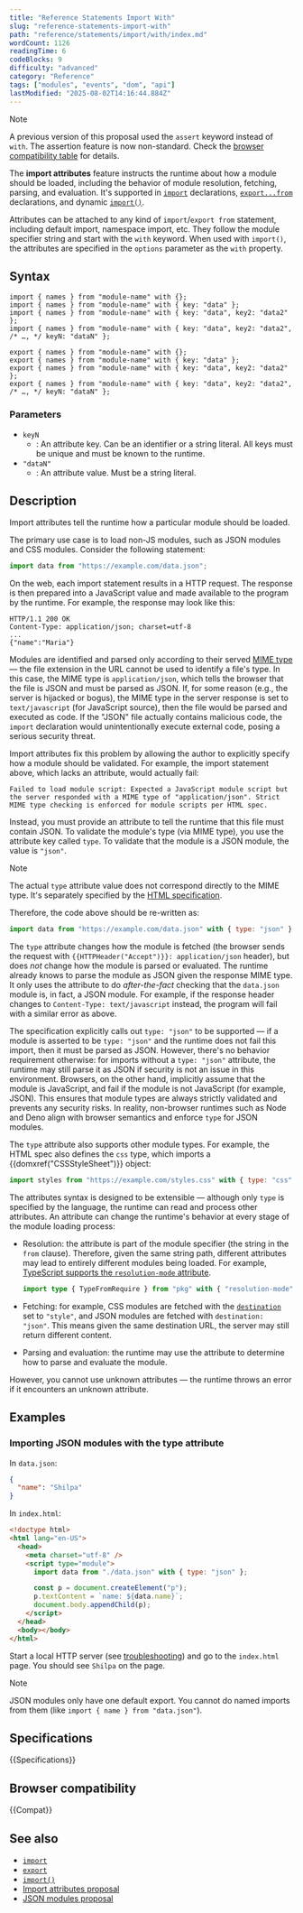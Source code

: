 ```yaml
---
title: "Reference Statements Import With"
slug: "reference-statements-import-with"
path: "reference/statements/import/with/index.md"
wordCount: 1126
readingTime: 6
codeBlocks: 9
difficulty: "advanced"
category: "Reference"
tags: ["modules", "events", "dom", "api"]
lastModified: "2025-08-02T14:16:44.884Z"
---
```



> [!NOTE]
> A previous version of this proposal used the `assert` keyword instead of `with`. The assertion feature is now non-standard. Check the [browser compatibility table](#browser_compatibility) for details.

The **import attributes** feature instructs the runtime about how a module should be loaded, including the behavior of module resolution, fetching, parsing, and evaluation. It's supported in [`import`](/en-US/docs/Web/JavaScript/Reference/Statements/import) declarations, [`export...from`](/en-US/docs/Web/JavaScript/Reference/Statements/export#re-exporting_aggregating) declarations, and dynamic [`import()`](/en-US/docs/Web/JavaScript/Reference/Operators/import).

Attributes can be attached to any kind of `import`/`export from` statement, including default import, namespace import, etc. They follow the module specifier string and start with the `with` keyword. When used with `import()`, the attributes are specified in the `options` parameter as the `with` property.

## Syntax

```js-nolint
import { names } from "module-name" with {};
import { names } from "module-name" with { key: "data" };
import { names } from "module-name" with { key: "data", key2: "data2" };
import { names } from "module-name" with { key: "data", key2: "data2", /* …, */ keyN: "dataN" };

export { names } from "module-name" with {};
export { names } from "module-name" with { key: "data" };
export { names } from "module-name" with { key: "data", key2: "data2" };
export { names } from "module-name" with { key: "data", key2: "data2", /* …, */ keyN: "dataN" };
```

### Parameters

- `keyN`
  - : An attribute key. Can be an identifier or a string literal. All keys must be unique and must be known to the runtime.
- `"dataN"`
  - : An attribute value. Must be a string literal.

## Description

Import attributes tell the runtime how a particular module should be loaded.

The primary use case is to load non-JS modules, such as JSON modules and CSS modules. Consider the following statement:

```js
import data from "https://example.com/data.json";
```

On the web, each import statement results in a HTTP request. The response is then prepared into a JavaScript value and made available to the program by the runtime. For example, the response may look like this:

```http
HTTP/1.1 200 OK
Content-Type: application/json; charset=utf-8
...
{"name":"Maria"}
```

Modules are identified and parsed only according to their served [MIME type](/en-US/docs/Web/HTTP/Guides/MIME_types) — the file extension in the URL cannot be used to identify a file's type. In this case, the MIME type is `application/json`, which tells the browser that the file is JSON and must be parsed as JSON. If, for some reason (e.g., the server is hijacked or bogus), the MIME type in the server response is set to `text/javascript` (for JavaScript source), then the file would be parsed and executed as code. If the "JSON" file actually contains malicious code, the `import` declaration would unintentionally execute external code, posing a serious security threat.

Import attributes fix this problem by allowing the author to explicitly specify how a module should be validated. For example, the import statement above, which lacks an attribute, would actually fail:

```plain
Failed to load module script: Expected a JavaScript module script but the server responded with a MIME type of "application/json". Strict MIME type checking is enforced for module scripts per HTML spec.
```

Instead, you must provide an attribute to tell the runtime that this file must contain JSON. To validate the module's type (via MIME type), you use the attribute key called `type`. To validate that the module is a JSON module, the value is `"json"`.

> [!NOTE]
> The actual `type` attribute value does not correspond directly to the MIME type. It's separately specified by the [HTML specification](https://html.spec.whatwg.org/multipage/webappapis.html#module-type-allowed).

Therefore, the code above should be re-written as:

```js
import data from "https://example.com/data.json" with { type: "json" };
```

The `type` attribute changes how the module is fetched (the browser sends the request with `{{HTTPHeader("Accept")}}: application/json` header), but does _not_ change how the module is parsed or evaluated. The runtime already knows to parse the module as JSON given the response MIME type. It only uses the attribute to do _after-the-fact_ checking that the `data.json` module is, in fact, a JSON module. For example, if the response header changes to `Content-Type: text/javascript` instead, the program will fail with a similar error as above.

The specification explicitly calls out `type: "json"` to be supported — if a module is asserted to be `type: "json"` and the runtime does not fail this import, then it must be parsed as JSON. However, there's no behavior requirement otherwise: for imports without a `type: "json"` attribute, the runtime may still parse it as JSON if security is not an issue in this environment. Browsers, on the other hand, implicitly assume that the module is JavaScript, and fail if the module is not JavaScript (for example, JSON). This ensures that module types are always strictly validated and prevents any security risks. In reality, non-browser runtimes such as Node and Deno align with browser semantics and enforce `type` for JSON modules.

The `type` attribute also supports other module types. For example, the HTML spec also defines the `css` type, which imports a {{domxref("CSSStyleSheet")}} object:

```js
import styles from "https://example.com/styles.css" with { type: "css" };
```

The attributes syntax is designed to be extensible — although only `type` is specified by the language, the runtime can read and process other attributes. An attribute can change the runtime's behavior at every stage of the module loading process:

- Resolution: the attribute is part of the module specifier (the string in the `from` clause). Therefore, given the same string path, different attributes may lead to entirely different modules being loaded. For example, [TypeScript supports the `resolution-mode` attribute](https://devblogs.microsoft.com/typescript/announcing-typescript-5-3/#stable-support-resolution-mode-in-import-types).

  ```ts
  import type { TypeFromRequire } from "pkg" with { "resolution-mode": "require" };
  ```

- Fetching: for example, CSS modules are fetched with the [`destination`](/en-US/docs/Web/API/Request/destination) set to `"style"`, and JSON modules are fetched with `destination: "json"`. This means given the same destination URL, the server may still return different content.
- Parsing and evaluation: the runtime may use the attribute to determine how to parse and evaluate the module.

However, you cannot use unknown attributes — the runtime throws an error if it encounters an unknown attribute.

## Examples

### Importing JSON modules with the type attribute

In `data.json`:

```json
{
  "name": "Shilpa"
}
```

In `index.html`:

```html
<!doctype html>
<html lang="en-US">
  <head>
    <meta charset="utf-8" />
    <script type="module">
      import data from "./data.json" with { type: "json" };

      const p = document.createElement("p");
      p.textContent = `name: ${data.name}`;
      document.body.appendChild(p);
    </script>
  </head>
  <body></body>
</html>
```

Start a local HTTP server (see [troubleshooting](/en-US/docs/Web/JavaScript/Guide/Modules#troubleshooting)) and go to the `index.html` page. You should see `Shilpa` on the page.

> [!NOTE]
> JSON modules only have one default export. You cannot do named imports from them (like `import { name } from "data.json"`).

## Specifications

{{Specifications}}

## Browser compatibility

{{Compat}}

## See also

- [`import`](/en-US/docs/Web/JavaScript/Reference/Statements/import)
- [`export`](/en-US/docs/Web/JavaScript/Reference/Statements/export)
- [`import()`](/en-US/docs/Web/JavaScript/Reference/Operators/import)
- [Import attributes proposal](https://github.com/tc39/proposal-import-attributes)
- [JSON modules proposal](https://github.com/tc39/proposal-json-modules)
